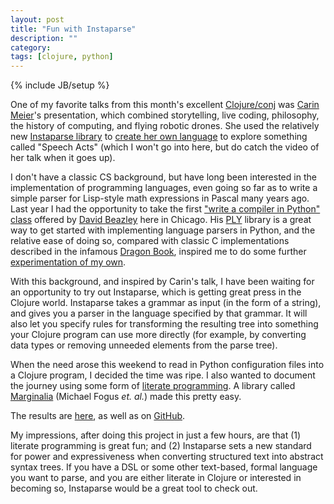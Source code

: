 ```yaml
---
layout: post
title: "Fun with Instaparse"
description: ""
category: 
tags: [clojure, python]
---
```

{% include JB/setup %}

One of my favorite talks from this month's excellent
[Clojure/conj](http://clojure-conj.org/) was [Carin
Meier](http://gigasquid.github.io/)'s presentation, which combined
storytelling, live coding, philosophy, the history of computing, and
flying robotic drones. She used the relatively new [Instaparse
library](https://github.com/Engelberg/instaparse) to [create her own
language](http://gigasquidsoftware.com/wordpress/?p=689) to explore
something called "Speech Acts" (which I won't go into here, but do
catch the video of her talk when it goes up).

I don't have a classic CS background, but have long been interested in
the implementation of programming languages, even going so far as to
write a simple parser for Lisp-style math expressions in Pascal many
years ago. Last year I had the opportunity to take the first ["write a
compiler in Python"
class](http://dabeaz.blogspot.com/2012/01/compiler-experiment-begins.html)
offered by [David Beazley](http://dabeaz.com) here in Chicago. His
[PLY](http://www.dabeaz.com/ply/index.html) library is a great way to
get started with implementing language parsers in Python, and the
relative ease of doing so, compared with classic C implementations
described in the infamous [Dragon
Book](http://www.amazon.com/Compilers-Principles-Techniques-Alfred-Aho/dp/0201100886),
inspired me to do some further [experimentation of my
own](https://github.com/eigenhombre/PyClojure).

With this background, and inspired by Carin's talk, I have been
waiting for an opportunity to try out Instaparse, which is getting
great press in the Clojure world. Instaparse takes a grammar as input
(in the form of a string), and gives you a parser in the language
specified by that grammar. It will also let you specify rules for
transforming the resulting tree into something your Clojure program
can use more directly (for example, by converting data types or
removing unneeded elements from the parse tree).

When the need arose this weekend to read in Python configuration files
into a Clojure program, I decided the time was ripe. I also wanted to
document the journey using some form of [literate
programming](http://en.wikipedia.org/wiki/Literate_programming). A
library called [Marginalia](https://github.com/gdeer81/marginalia)
(Michael Fogus *et. al.*) made this pretty easy.

The results are
[here](http://eigenhombre.com/semi-literate-programming/parsepy.html),
as well as on [GitHub](https://github.com/eigenhombre/parsepy).

My impressions, after doing this project in just a few hours, are that
(1) literate programming is great fun; and (2) Instaparse sets a new
standard for power and expressiveness when converting structured text
into abstract syntax trees. If you have a DSL or some other
text-based, formal language you want to parse, and you are either
literate in Clojure or interested in becoming so, Instaparse would be
a great tool to check out.

